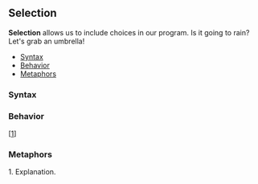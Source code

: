 <h2>Selection</h2>
<p><strong>Selection</strong> allows us to include choices in our program. Is it going to rain? Let's grab an umbrella!</p>
<ul>
    <li><a href="#syntax">Syntax</a></li>
    <li><a href="#behavior">Behavior</a></li>
    <li><a href="#metaphor">Metaphors</a></li>
</ul>
<h3><a name="syntax">Syntax</a></h3>
<h3><a name="behavior">Behavior</a></h3>
[<a href="#note">1</a>]
<h3><a name="metaphor">Metaphors</a></h3>

<a name="note">1</a>. Explanation.<br>
